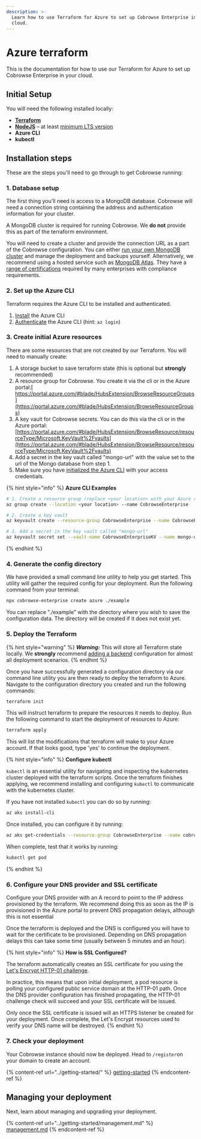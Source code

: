 ```yaml
---
description: >-
  Learn how to use Terraform for Azure to set up Cobrowse Enterprise in your
  cloud.
---
```


# Azure terraform

This is the documentation for how to use our Terraform for Azure to set up Cobrowse Enterprise in your cloud.

## Initial Setup

You will need the following installed locally:

* [**Terraform**](https://www.terraform.io/)
* [**NodeJS**](https://nodejs.org/en/) – at least [minimum LTS version](https://nodejs.org/en/about/releases/)
* **Azure CLI**
* **kubectl**

## Installation steps

These are the steps you'll need to go through to get Cobrowse running:

### 1. Database setup

The first thing you'll need is access to a MongoDB database. Cobrowse will need a connection string containing the address and authentication information for your cluster.

A MongoDB cluster is required for running Cobrowse. We **do not** provide this as part of the terraform environment.

You will need to create a cluster and provide the connection URL as a part of the Cobrowse configuration. You can either [run your own MongoDB cluster](https://docs.mongodb.com/manual/administration/install-community/) and manage the deployment and backups yourself. Alternatively, we recommend using a hosted service such as [MongoDB Atlas](https://docs.atlas.mongodb.com/getting-started/). They have a [range of certifications](https://www.mongodb.com/cloud/trust) required by many enterprises with compliance requirements.

### 2. Set up the Azure CLI

Terraform requires the Azure CLI to be installed and authenticated.

1. [Install](https://docs.microsoft.com/en-us/cli/azure/install-azure-cli-macos) the Azure CLI
2. [Authenticate](https://docs.microsoft.com/en-us/cli/azure/authenticate-azure-cli) the Azure CLI (hint: `az login`)

### 3. Create initial Azure resources

There are some resources that are not created by our Terraform. You will need to manually create:

1. A storage bucket to save terraform state (this is optional but **strongly** recommended)
2. A resource group for Cobrowse. You create it via the cli or in the Azure portal:[ https://portal.azure.com/#blade/HubsExtension/BrowseResourceGroups](https://portal.azure.com/#blade/HubsExtension/BrowseResourceGroups)
3. A key vault for Cobrowse secrets. You can do this via the cli or in the Azure portal: [https://portal.azure.com/#blade/HubsExtension/BrowseResource/resourceType/Microsoft.KeyVault%2Fvaults](https://portal.azure.com/#blade/HubsExtension/BrowseResource/resourceType/Microsoft.KeyVault%2Fvaults)
4. Add a secret in the key vault called "mongo-url" with the value set to the url of the Mongo database from step 1.
5. Make sure you have [initialized the Azure CLI](https://docs.microsoft.com/en-us/cli/azure/authenticate-azure-cli) with your access credentials.

{% hint style="info" %}
**Azure CLI Examples**

```bash
# 1. Create a resource group (replace <your location> with your Azure region)
az group create --location <your location> --name CobrowseEnterprise

# 2. Create a key vault
az keyvault create --resource-group CobrowseEnterprise --name CobrowseEnterpriseKV

# 3. Add a secret in the key vault called "mongo-url"
az keyvault secret set --vault-name CobrowseEnterpriseKV --name mongo-url --file ./mongo-url.txt
```
{% endhint %}

### 4. Generate the config directory

We have provided a small command line utility to help you get started. This utility will gather the required config for your deployment. Run the following command from your terminal:

```bash
npx cobrowse-enterprise create azure ./example
```

You can replace "./example" with the directory where you wish to save the configuration data. The directory will be created if it does not exist yet.

### 5. Deploy the Terraform

{% hint style="warning" %}
_**Warning:**_ This will store all Terraform state locally. We **strongly** recommend [adding a backend](https://www.terraform.io/docs/language/settings/backends/azurerm.html) configuration for almost all deployment scenarios.
{% endhint %}

Once you have successfully generated a configuration directory via our command line utility you are then ready to deploy the terraform to Azure. Navigate to the configuration directory you created and run the following commands:

```bash
terraform init
```

This will instruct terraform to prepare the resources it needs to deploy. Run the following command to start the deployment of resources to Azure:

```bash
terraform apply
```

This will list the modifications that terraform will make to your Azure account. If that looks good, type 'yes' to continue the deployment.

{% hint style="info" %}
**Configure kubectl**

`kubectl` is an essential utility for navigating and inspecting the kubernetes cluster deployed with the terraform scripts. Once the terraform finishes applying, we recommend installing and configuring `kubectl` to communicate with the kubernetes cluster.

If you have not installed `kubectl` you can do so by running:

```bash
az aks install-cli
```

Once installed, you can configure it by running:

```bash
az aks get-credentials --resource-group CobrowseEnterprise --name cobrowse-enterprise
```

When complete, test that it works by running:

```bash
kubectl get pod
```
{% endhint %}

### 6. Configure your DNS provider and SSL certificate

Configure your DNS provider with an A record to point to the IP address provisioned by the terraform. We recommend doing this as soon as the IP is provisioned in the Azure portal to prevent DNS propagation delays, although this is not essential

Once the terraform is deployed and the DNS is configured you will have to wait for the certificate to be provisioned. Depending on DNS propagation delays this can take some time (usually between 5 minutes and an hour).

{% hint style="info" %}
**How is SSL Configured?**

The terraform automatically creates an SSL certificate for you using the [Let's Encrypt HTTP-01 challenge](https://letsencrypt.org/docs/challenge-types/#http-01-challenge).

In practice, this means that upon initial deployment, a pod resource is polling your configured public service domain at the HTTP-01 path. Once the DNS provider configuration has finished propagating, the HTTP-01 challenge check will succeed and your SSL certificate will be issued.

Only once the SSL certificate is issued will an HTTPS listener be created for your deployment. Once complete, the Let's Encrypt resources used to verify your DNS name will be destroyed.
{% endhint %}

### 7. Check your deployment

Your Cobrowse instance should now be deployed. Head to `/register`on your domain to create an account.

{% content-ref url="../getting-started/" %}
[getting-started](../getting-started/)
{% endcontent-ref %}

## Managing your deployment

Next, learn about managing and upgrading your deployment.

{% content-ref url="../getting-started/management.md" %}
[management.md](../getting-started/management.md)
{% endcontent-ref %}
